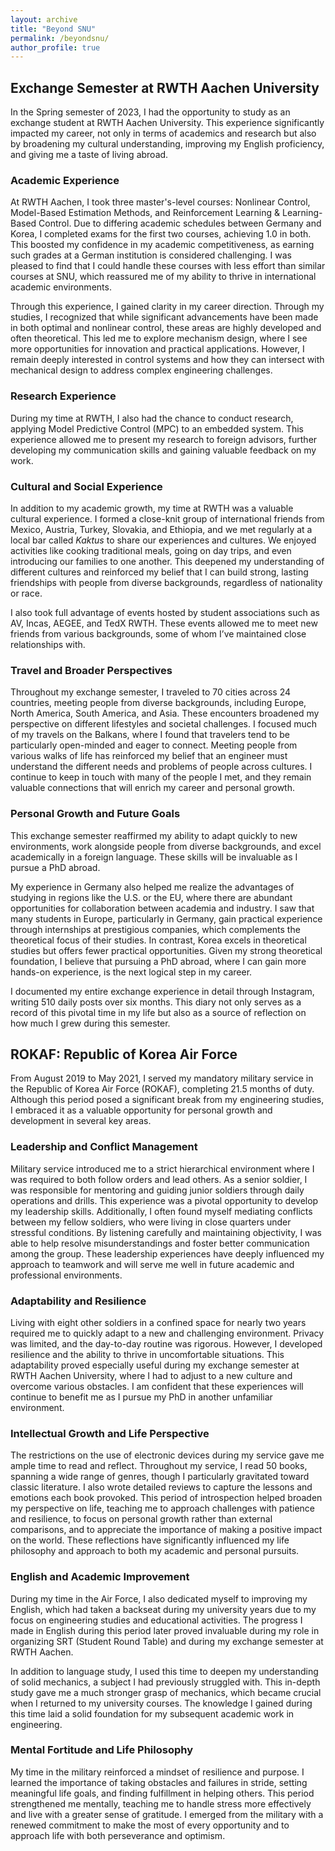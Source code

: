 ```yaml
---
layout: archive
title: "Beyond SNU"
permalink: /beyondsnu/
author_profile: true
---
```


## Exchange Semester at RWTH Aachen University

In the Spring semester of 2023, I had the opportunity to study as an exchange student at RWTH Aachen University. This experience significantly impacted my career, not only in terms of academics and research but also by broadening my cultural understanding, improving my English proficiency, and giving me a taste of living abroad.

### Academic Experience

At RWTH Aachen, I took three master's-level courses: Nonlinear Control, Model-Based Estimation Methods, and Reinforcement Learning & Learning-Based Control. Due to differing academic schedules between Germany and Korea, I completed exams for the first two courses, achieving 1.0 in both. This boosted my confidence in my academic competitiveness, as earning such grades at a German institution is considered challenging. I was pleased to find that I could handle these courses with less effort than similar courses at SNU, which reassured me of my ability to thrive in international academic environments.

Through this experience, I gained clarity in my career direction. Through my studies, I recognized that while significant advancements have been made in both optimal and nonlinear control, these areas are highly developed and often theoretical. This led me to explore mechanism design, where I see more opportunities for innovation and practical applications. However, I remain deeply interested in control systems and how they can intersect with mechanical design to address complex engineering challenges.

### Research Experience

During my time at RWTH, I also had the chance to conduct research, applying Model Predictive Control (MPC) to an embedded system. This experience allowed me to present my research to foreign advisors, further developing my communication skills and gaining valuable feedback on my work.

### Cultural and Social Experience

In addition to my academic growth, my time at RWTH was a valuable cultural experience. I formed a close-knit group of international friends from Mexico, Austria, Turkey, Slovakia, and Ethiopia, and we met regularly at a local bar called *Kaktus* to share our experiences and cultures. We enjoyed activities like cooking traditional meals, going on day trips, and even introducing our families to one another. This deepened my understanding of different cultures and reinforced my belief that I can build strong, lasting friendships with people from diverse backgrounds, regardless of nationality or race.

I also took full advantage of events hosted by student associations such as AV, Incas, AEGEE, and TedX RWTH. These events allowed me to meet new friends from various backgrounds, some of whom I’ve maintained close relationships with.

### Travel and Broader Perspectives

Throughout my exchange semester, I traveled to 70 cities across 24 countries, meeting people from diverse backgrounds, including Europe, North America, South America, and Asia. These encounters broadened my perspective on different lifestyles and societal challenges. I focused much of my travels on the Balkans, where I found that travelers tend to be particularly open-minded and eager to connect. Meeting people from various walks of life has reinforced my belief that an engineer must understand the different needs and problems of people across cultures. I continue to keep in touch with many of the people I met, and they remain valuable connections that will enrich my career and personal growth.

### Personal Growth and Future Goals

This exchange semester reaffirmed my ability to adapt quickly to new environments, work alongside people from diverse backgrounds, and excel academically in a foreign language. These skills will be invaluable as I pursue a PhD abroad.

My experience in Germany also helped me realize the advantages of studying in regions like the U.S. or the EU, where there are abundant opportunities for collaboration between academia and industry. I saw that many students in Europe, particularly in Germany, gain practical experience through internships at prestigious companies, which complements the theoretical focus of their studies. In contrast, Korea excels in theoretical studies but offers fewer practical opportunities. Given my strong theoretical foundation, I believe that pursuing a PhD abroad, where I can gain more hands-on experience, is the next logical step in my career.

I documented my entire exchange experience in detail through Instagram, writing 510 daily posts over six months. This diary not only serves as a record of this pivotal time in my life but also as a source of reflection on how much I grew during this semester.


## ROKAF: Republic of Korea Air Force

From August 2019 to May 2021, I served my mandatory military service in the Republic of Korea Air Force (ROKAF), completing 21.5 months of duty. Although this period posed a significant break from my engineering studies, I embraced it as a valuable opportunity for personal growth and development in several key areas.

### Leadership and Conflict Management

Military service introduced me to a strict hierarchical environment where I was required to both follow orders and lead others. As a senior soldier, I was responsible for mentoring and guiding junior soldiers through daily operations and drills. This experience was a pivotal opportunity to develop my leadership skills. Additionally, I often found myself mediating conflicts between my fellow soldiers, who were living in close quarters under stressful conditions. By listening carefully and maintaining objectivity, I was able to help resolve misunderstandings and foster better communication among the group. These leadership experiences have deeply influenced my approach to teamwork and will serve me well in future academic and professional environments.

### Adaptability and Resilience

Living with eight other soldiers in a confined space for nearly two years required me to quickly adapt to a new and challenging environment. Privacy was limited, and the day-to-day routine was rigorous. However, I developed resilience and the ability to thrive in uncomfortable situations. This adaptability proved especially useful during my exchange semester at RWTH Aachen University, where I had to adjust to a new culture and overcome various obstacles. I am confident that these experiences will continue to benefit me as I pursue my PhD in another unfamiliar environment.

### Intellectual Growth and Life Perspective

The restrictions on the use of electronic devices during my service gave me ample time to read and reflect. Throughout my service, I read 50 books, spanning a wide range of genres, though I particularly gravitated toward classic literature. I also wrote detailed reviews to capture the lessons and emotions each book provoked. This period of introspection helped broaden my perspective on life, teaching me to approach challenges with patience and resilience, to focus on personal growth rather than external comparisons, and to appreciate the importance of making a positive impact on the world. These reflections have significantly influenced my life philosophy and approach to both my academic and personal pursuits.

### English and Academic Improvement

During my time in the Air Force, I also dedicated myself to improving my English, which had taken a backseat during my university years due to my focus on engineering studies and educational activities. The progress I made in English during this period later proved invaluable during my role in organizing SRT (Student Round Table) and during my exchange semester at RWTH Aachen.

In addition to language study, I used this time to deepen my understanding of solid mechanics, a subject I had previously struggled with. This in-depth study gave me a much stronger grasp of mechanics, which became crucial when I returned to my university courses. The knowledge I gained during this time laid a solid foundation for my subsequent academic work in engineering.

### Mental Fortitude and Life Philosophy

My time in the military reinforced a mindset of resilience and purpose. I learned the importance of taking obstacles and failures in stride, setting meaningful life goals, and finding fulfillment in helping others. This period strengthened me mentally, teaching me to handle stress more effectively and live with a greater sense of gratitude. I emerged from the military with a renewed commitment to make the most of every opportunity and to approach life with both perseverance and optimism.
